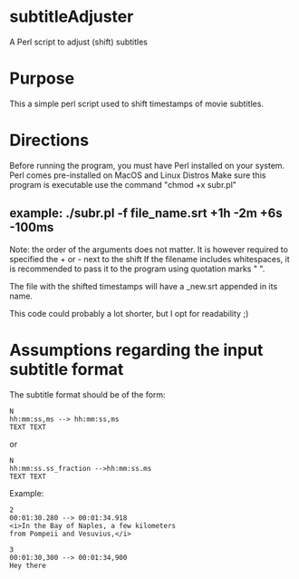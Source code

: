 # subtitleAdjuster
A Perl script to adjust (shift) subtitles 

# Purpose
This a simple perl script used to shift timestamps of movie subtitles.

# Directions
Before running the program, you must have Perl installed on your system.
Perl comes pre-installed on MacOS and Linux Distros
Make sure this program is executable use the command "chmod +x subr.pl"

## example: ./subr.pl -f file_name.srt +1h -2m +6s -100ms
Note: the order of the arguments does not matter. 
      It is however required to specified the + or - next to the shift
      If the filename includes whitespaces, it is recommended to pass
      it to the program using quotation marks " ".

The file with the shifted timestamps will have a _new.srt appended
in its name. 

This code could probably a lot shorter, but I opt for readability ;) 


# Assumptions regarding the input subtitle format
The subtitle format should be of the form: 

```
N
hh:mm:ss,ms --> hh:mm:ss,ms 
TEXT TEXT 
```

or 

```
N
hh:mm:ss.ss_fraction -->hh:mm:ss.ms
TEXT TEXT 
```


Example: 

```
2
00:01:30.280 --> 00:01:34.918
<i>In the Bay of Naples, a few kilometers
from Pompeii and Vesuvius,</i>
```

```
3
00:01:30,300 --> 00:01:34,900
Hey there
```
